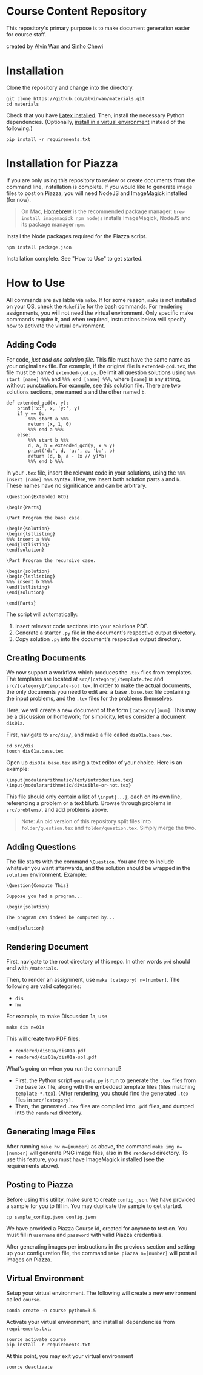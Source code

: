 # Course Content Repository

This repository's primary purpose is to make document generation easier for course staff.

created by [Alvin Wan](http://alvinwan.com) and [Sinho Chewi](http://chewisinho.github.io)

# Installation

Clone the repository and change into the directory.

```
git clone https://github.com/alvinwan/materials.git
cd materials
```

Check that you have [Latex installed](http://latex-project.org/get). Then, install the necessary Python dependencies. (Optionally, [install in a virtual environment](#virtual-environment) instead of the following.)

```
pip install -r requirements.txt
```

# Installation for Piazza

If you are only using this repository to review or create documents from the command line, installation is complete. If you would like to generate image files to post on Piazza, you will need NodeJS and ImageMagick installed (for now).

> On Mac, [Homebrew](http://brew.sh) is the recommended package manager: ```brew install imagemagick npm nodejs``` installs ImageMagick, NodeJS and its package manager `npm`.

Install the Node packages required for the Piazza script.

```
npm install package.json
```

Installation complete. See "How to Use" to get started.

# How to Use

All commands are available via `make`. If for some reason, `make` is not installed on your OS, check the `Makefile` for the bash commands. For rendering assignments, you will not need the virtual environment. Only specific make commands require it, and when required, instructions below will specify how to activate the virtual environment.

## Adding Code

For code, *just add one solution file*. This file must have the same name as your original `tex` file. For example, if the original file is `extended-gcd.tex`, the file must be named `extended-gcd.py`. Delimit all question solutions using `%%% start [name] %%%` and `%%% end [name] %%%`, where `[name]` is any string, without punctuation. For example, see this solution file. There are two solutions sections, one named `a` and the other named `b`.

```
def extended_gcd(x, y):
    print('x:', x, 'y:', y)
    if y == 0:
        %%% start a %%%
        return (x, 1, 0)
        %%% end a %%%
    else:
        %%% start b %%%
        d, a, b = extended_gcd(y, x % y)
        print('d:', d, 'a:', a, 'b:', b)
        return (d, b, a - (x // y)*b)
        %%% end b %%%
```

In your `.tex` file, insert the relevant code in your solutions, using the `%%% insert [name] %%%` syntax. Here, we insert both solution parts `a` and `b`. These names have no significance and can be arbitrary.

```
\Question{Extended GCD}

\begin{Parts}

\Part Program the base case.

\begin{solution}
\begin{lstlisting}
%%% insert a %%%
\end{lstlisting}
\end{solution}

\Part Program the recursive case.

\begin{solution}
\begin{lstlisting}
%%% insert b %%%%
\end{lstlisting}
\end{solution}

\end{Parts}
```

The script will automatically:
1. Insert relevant code sections into your solutions PDF.
2. Generate a starter `.py` file in the document's respective output directory.
3. Copy solution `.py` into the document's respective output directory.

## Creating Documents

We now support a workflow which produces the `.tex` files from templates. The templates are located at `src/[category]/template.tex` and `src/[category]/template-sol.tex`. In order to make the actual documents, the only documents you need to edit are: a base `.base.tex` file containing the input problems, and the `.tex` files for the problems themselves.

Here, we will create a new document of the form `[category][num]`. This may be a discussion or homework; for simplicity, let us consider a document `dis01a`.

First, navigate to `src/dis/`, and make a file called `dis01a.base.tex`.

```
cd src/dis
touch dis01a.base.tex
```

Open up `dis01a.base.tex` using a text editor of your choice. Here is an example:

```
\input{modulararithmetic/text/introduction.tex}
\input{modulararithmetic/divisible-or-not.tex}
```

This file should only contain a list of `\input{...}`, each on its own line, referencing a problem or a text blurb. Browse through problems in `src/problems/`, and add problems above.

> Note: An old version of this repository split files into `folder/question.tex` and `folder/question.tex`. Simply merge the two.

## Adding Questions

The file starts with the command `\Question`. You are free to include whatever you want afterwards, and the solution should be wrapped in the `solution` environment. Example:

```
\Question{Compute This}

Suppose you had a program...

\begin{solution}

The program can indeed be computed by...

\end{solution}
```

## Rendering Document

First, navigate to the root directory of this repo. In other words `pwd` should end with `/materials`.

Then, to render an assignment, use `make [category] n=[number]`.
The following are valid categories:

- `dis`
- `hw`

For example, to make Discussion 1a, use

```
make dis n=01a
```

This will create two PDF files:

- `rendered/dis01a/dis01a.pdf`
- `rendered/dis01a/dis01a-sol.pdf`

What's going on when you run the command?
- First, the Python script `generate.py` is run to generate the `.tex` files from the base tex file, along with the embedded template files (files matching `template-*.tex`). (After rendering, you should find the generated `.tex` files in `src/[category]`.
- Then, the generated `.tex` files are compiled into `.pdf` files, and dumped into the `rendered` directory.

## Generating Image Files

After running `make hw n=[number]` as above, the command `make img n=[number]` will generate PNG image files, also in the `rendered` directory. To use this feature, you must have ImageMagick installed (see the requirements above).

## Posting to Piazza

Before using this utility, make sure to create `config.json`. We have provided a sample for you to fill in. You may duplicate the sample to get started.

```
cp sample_config.json config.json
```

We have provided a Piazza Course id, created for anyone to test on. You must fill in `username` and `password` with valid Piazza credentials.

After generating images per instructions in the previous section and setting up your configuration file, the command `make piazza n=[number]` will post all images on Piazza.

## Virtual Environment

Setup your virtual environment. The following will create a new environment called `course`.

```
conda create -n course python=3.5
```

Activate your virtual environment, and install all dependencies from `requirements.txt`.

```
source activate course
pip install -r requirements.txt
```

At this point, you may exit your virtual environment

```
source deactivate
```
